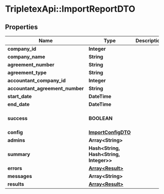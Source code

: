 # TripletexApi::ImportReportDTO

## Properties
Name | Type | Description | Notes
------------ | ------------- | ------------- | -------------
**company_id** | **Integer** |  | [optional] 
**company_name** | **String** |  | [optional] 
**agreement_number** | **String** |  | [optional] 
**agreement_type** | **String** |  | [optional] 
**accountant_company_id** | **Integer** |  | [optional] 
**accountant_agreement_number** | **String** |  | [optional] 
**start_date** | **DateTime** |  | [optional] 
**end_date** | **DateTime** |  | [optional] 
**success** | **BOOLEAN** |  | [optional] [default to false]
**config** | [**ImportConfigDTO**](ImportConfigDTO.md) |  | [optional] 
**admins** | **Array&lt;String&gt;** |  | [optional] 
**summary** | **Hash&lt;String, Hash&lt;String, Integer&gt;&gt;** |  | [optional] 
**errors** | [**Array&lt;Result&gt;**](Result.md) |  | [optional] 
**messages** | **Array&lt;String&gt;** |  | [optional] 
**results** | [**Array&lt;Result&gt;**](Result.md) |  | [optional] 


